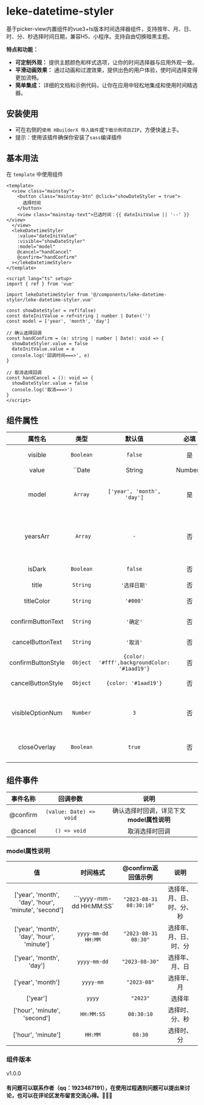 # leke-datetime-styler

基于picker-view内置组件的vue3+ts版本时间选择器组件，支持按年、月、日、时、分、秒选择时间日期，兼容H5、小程序。支持自由切换暗黑主题。

**特点和功能：**

- **可定制外观：** 提供主题颜色和样式选项，让你的时间选择器与应用外观一致。
- **平滑动画效果：** 通过动画和过渡效果，提供出色的用户体验，使时间选择变得更加流畅。
- **简单集成：** 详细的文档和示例代码，让你在应用中轻松地集成和使用时间精选器。



## 安装使用

- 可在右侧的`使用 HBuilderX 导入插件`或`下载示例项目ZIP`，方便快速上手。
- 提示：使用该插件确保你安装了``sass``编译插件



## 基本用法

在 ``template`` 中使用组件

```vue
<template>
  <view class="mainstay">
    <button class="mainstay-btn" @click="showDateStyler = true">
      选择时间
    </button>
    <view class="mainstay-text">已选时间：{{ dateInitValue || '--' }}</view>
  </view>
  <lekeDatetimeStyler
    :value="dateInitValue"
    :visible="showDateStyler"
    :model="model"
    @cancel="handCancel"
    @confirm="handConfirm"
  ></lekeDatetimeStyler>
</template>

<script lang="ts" setup>
import { ref } from 'vue'

import lekeDatetimeStyler from '@/components/leke-datetime-styler/leke-datetime-styler.vue'

const showDateStyler = ref(false)
const dateInitValue = ref<string | number | Date>('')
const model = ['year', 'month', 'day']

// 确认选择回调
const handConfirm = (e: string | number | Date): void => {
  showDateStyler.value = false
  dateInitValue.value = e
  console.log('回调时间===>', e)
}

// 取消选择回调
const handCancel = (): void => {
  showDateStyler.value = false
  console.log('取消===>')
}
</script>
```

## 组件属性

|       属性名       |           类型           |                    默认值                    | 必填 |                             说明                             |
| :----------------: | :----------------------: | :------------------------------------------: | :--: | :----------------------------------------------------------: |
|      visible       |       ``Boolean``        |                  ``false``                   |  是  |                         是否显示弹窗                         |
|       value        | ``Date|String|Number`` |`-`|否 |              默认选中的时间                     |
|       model        |        ``Array``         |         ``['year', 'month', 'day']``         |  是  | 选择时间类型，详见下文 **model属性说明** |
|      yearsArr      |        `` Array``        |                      `-`                     |  否  |    可选年份范围，默认为前10年，后10年，格式`[2000,2023]`     |
|       isDark       |        `Boolean`        |                  ``false``                   |  否  |                      是否切换为暗黑模式                      |
|       title        |         `String`         |                 `'选择日期'`                 |  否  |                          顶部栏文字                          |
|    titleColor      |         `String`         | `'#000'` | 否 | 顶部栏文字颜色 |
| confirmButtonText  |         `String`         |                   `'确定'`                   |  否  |                         确认按钮文字                         |
|  cancelButtonText  |         `String`         |                   `'取消'`                   |  否  |                         取消按钮文字                         |
| confirmButtonStyle |         `Object`         | `{color: '#fff',backgroundColor: '#1aad19'}` |  否  |                     确认按钮文字样式对象                     |
| cancelButtonStyle  |         `Object`         |             `{color: '#1aad19'}`             |  否  |                     取消按钮文字样式对象                     |
|  visibleOptionNum  |         `Number`         |                     `3`                      |  否  |            可见的选项个数（可选值 **3 , 5 , 7**）            |
| closeOverlay | `Boolean` | `true` | 否 | 是否在点击遮罩层后关闭弹窗 |

## 组件事件

| 事件名称 |         回调参数          |                    说明                    |
| :------: | :-----------------------: | :----------------------------------------: |
| @confirm | ``(value: Date) => void`` | 确认选择时回调，详见下文 **model属性说明** |
| @cancel  |      ``() => void``       |               取消选择时回调               |


<a id="model_info"></a>

### model属性说明

|                          值                          |        时间格式         |   @confirm返回值示例    |            说明            |
| :--------------------------------------------------: | :---------------------: | :---------------------: | :------------------------: |
| ['year', 'month', 'day', 'hour', 'minute', 'second'] | ```yyyy-mm-dd HH:MM:SS` | `"2023-08-31 08:30:10"` | 选择年、月、日、时、分、秒 |
|      ['year', 'month', 'day', 'hour', 'minute']      |   `yyyy-mm-dd HH:MM`    |  `"2023-08-31 08:30"`   |   选择年、月、日、时、分   |
|               ['year', 'month', 'day']               |      `yyyy-mm-dd`       |     `"2023-08-30"`      |       选择年、月、日       |
|                  ['year', 'month']                   |        `yyyy-mm`        |       `"2023-08"`       |         选择年、月         |
|                       ['year']                       |         `yyyy`          |        `"2023"`         |           选择年           |
|             ['hour', 'minute', 'second']             |       `HH:MM:SS`        |       `08:30:10`        |       选择时、分、秒       |
|                  ['hour', 'minute']                  |         `HH:MM`         |         `08:30`         |         选择时、分         |

### 组件版本

v1.0.0



#### 有问题可以联系作者（qq：1923487191），在使用过程遇到问题可以提出来讨论，也可以在评论区发布留言交流心得。🎈🎈🎈

